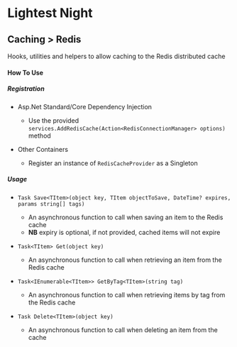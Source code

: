 # Lightest Night
## Caching > Redis

Hooks, utilities and helpers to allow caching to the Redis distributed cache

#### How To Use
##### Registration
* Asp.Net Standard/Core Dependency Injection
  * Use the provided `services.AddRedisCache(Action<RedisConnectionManager> options)` method
  
* Other Containers
  * Register an instance of `RedisCacheProvider` as a Singleton

##### Usage
* `Task Save<TItem>(object key, TItem objectToSave, DateTime? expires, params string[] tags)`
  * An asynchronous function to call when saving an item to the Redis cache
  * **NB** expiry is optional, if not provided, cached items will not expire
  
* `Task<TItem> Get(object key)`
  * An asynchronous function to call when retrieving an item from the Redis cache
  
* `Task<IEnumerable<TItem>> GetByTag<TItem>(string tag)`
  * An asynchronous function to call when retrieving items by tag from the Redis cache
  
* `Task Delete<TItem>(object key)`
  * An asynchronous function to call when deleting an item from the cache  

